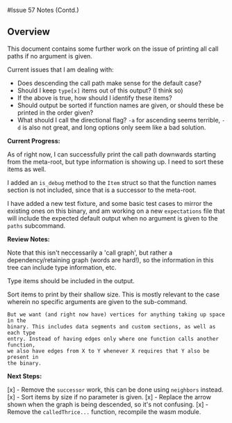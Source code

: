#Issue 57 Notes (Contd.)

## Overview

This document contains some further work on the issue of printing all call
paths if no argument is given.

Current issues that I am dealing with:
*  Does descending the call path make sense for the default case?
*  Should I keep `type[x]` items out of this output? (I think so)
*  If the above is true, how should I identify these items?
*  Should output be sorted if function names are given, or should these be printed in the order given?
*  What should I call the directional flag? `-a` for ascending seems terrible,
   `-d` is also not great, and long options only seem like a bad solution.

__Current Progress:__

As of right now, I can successfully print the call path downwards starting
from the meta-root, but type information is showing up. I need to sort these
items as well.

I added an `is_debug` method to the `Item` struct so that the function names
section is not included, since that is a successor to the meta-root.

I have added a new test fixture, and some basic test cases to mirror the
existing ones on this binary, and am working on a new `expectations` file that
will include the expected default output when no argument is given to the
`paths` subcommand.

__Review Notes:__

Note that this isn't neccessarily a 'call graph', but rather a
dependency/retaining graph (words are hard!), so the information in this tree
can include type information, etc.

Type items should be included in the output.

Sort items to print by their shallow size. This is mostly relevant to the
case wherein no specific arguments are given to the sub-command.

```
But we want (and right now have) vertices for anything taking up space in the
binary. This includes data segments and custom sections, as well as each type
entry. Instead of having edges only where one function calls another function,
we also have edges from X to Y whenever X requires that Y also be present in
the binary.
```

__Next Steps:__

[x] - Remove the `successor` work, this can be done using `neighbors` instead.
[x] - Sort items by size if no parameter is given.
[x] - Replace the arrow shown when the graph is being descended, so it's not confusing.
[x] - Remove the `calledThrice...` function, recompile the wasm module.
